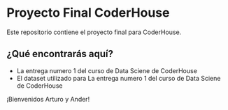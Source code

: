 # Proyecto Final CoderHouse

Este repositorio contiene el proyecto final para CoderHouse.

## ¿Qué encontrarás aquí?
- La entrega numero 1 del curso de Data Sciene de CoderHouse 
- El dataset utilizado para La entrega numero 1 del curso de Data Sciene de CoderHouse 

¡Bienvenidos Arturo y Ander!
